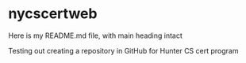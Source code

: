 # nycscertweb

Here is my README.md file, with main heading intact

Testing out creating a repository in GitHub for Hunter CS cert program
